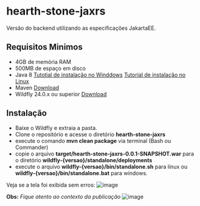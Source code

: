 # hearth-stone-jaxrs
Versão do backend utilizando as especificações JakartaEE.

## Requisitos Minimos
- 4GB de memória RAM
- 500MB de espaço em disco
- Java 8 [Tutotial de instalação no Winddows](https://jonasdsg.medium.com/como-instalar-e-configurar-o-java-para-desenvolvimento-no-windows-jdk-2b4de4a8c905?source=user_profile---------1----------------------------)  [Tutorial de instalação no Linux](https://jonasdsg.medium.com/como-instalar-e-configurar-o-java-para-desenvolvimento-jdk-no-linux-qualquer-distribui%C3%A7%C3%A3o-ffbab58a5195?source=user_profile---------0----------------------------)
- Maven [Download](https://maven.apache.org/ref/3.8.2/download.cgi)
- Wildfly 24.0.x ou superior [Download](https://www.wildfly.org/downloads/)

## Instalação
- Baixe o Wildfly e extraia a pasta.
- Clone o repositório e acesse o diretório **hearth-stone-jaxrs**
- execute o comando **mvn clean package** via terminal (Bash ou Commander)
- copie o arquivo  **target/hearth-stone-jaxrs-0.0.1-SNAPSHOT.war** para o diretório **wildfly-{versao}/standalone/deployments**
- execute o arquivo **wildfly-{versao}/bin/standalone.sh** para linux ou **wildfly-{versao}/bin/standalone.bat** para windows.

Veja se a tela foi exibida sem erros:
![image](https://user-images.githubusercontent.com/46661562/131282672-68cd52a2-cda6-4ae0-82bf-e654e9a1238f.png)

**Obs:** _Fique atento ao contexto da publicação_
![image](https://user-images.githubusercontent.com/46661562/131282672-68cd52a2-cda6-4ae0-82bf-e654e9a1238f.png)

